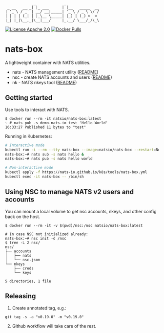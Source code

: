 ```
             _             _
 _ __   __ _| |_ ___      | |__   _____  __
| '_ \ / _` | __/ __|_____| '_ \ / _ \ \/ /
| | | | (_| | |_\__ \_____| |_) | (_) >  <
|_| |_|\__,_|\__|___/     |_.__/ \___/_/\_\
```

[![License Apache 2.0](https://img.shields.io/badge/License-Apache2-blue.svg)](https://www.apache.org/licenses/LICENSE-2.0)
[![Docker Pulls](https://img.shields.io/docker/pulls/natsio/nats-box.svg?maxAge=604800)](https://hub.docker.com/r/natsio/nats-box)

# nats-box

A lightweight container with NATS utilities.

- nats - NATS management utility ([README](https://github.com/nats-io/natscli#readme))
- nsc - create NATS accounts and users ([README](https://github.com/nats-io/nsc#readme))
- nk - NATS nkeys tool ([README](https://github.com/nats-io/nkeys#readme))

## Getting started

Use tools to interact with NATS.

```
$ docker run --rm -it natsio/nats-box:latest
~ # nats pub -s demo.nats.io test 'Hello World'
16:33:27 Published 11 bytes to "test"
```

Running in Kubernetes:

```sh
# Interactive mode
kubectl run -i --rm --tty nats-box --image=natsio/nats-box --restart=Never
nats-box:~# nats sub -s nats hello &
nats-box:~# nats pub -s nats hello world

# Non-interactive mode
kubectl apply -f https://nats-io.github.io/k8s/tools/nats-box.yml
kubectl exec -it nats-box -- /bin/sh
```

## Using NSC to manage NATS v2 users and accounts

You can mount a local volume to get nsc accounts, nkeys, and other config back on the host.

```
$ docker run --rm -it -v $(pwd)/nsc:/nsc natsio/nats-box:latest

# In case NSC not initialized already:
nats-box:~# nsc init -d /nsc
$ tree -L 2 nsc/
nsc/
├── accounts
│   ├── nats
│   └── nsc.json
└── nkeys
    ├── creds
    └── keys

5 directories, 1 file
```

## Releasing

1. Create annotated tag, e.g.:

```
git tag -s -a "v0.19.0" -m "v0.19.0"
```

2. Github workflow will take care of the rest.

